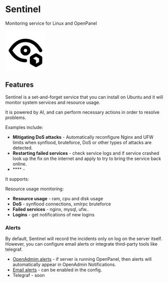 # Sentinel
Monitoring service for Linux and OpenPanel

![sentinel-logo](assets/sentinel.svg)


## Features

Sentinel is a set-and-forget service that you can install on Ubuntu and it will monitor system services and resource usage.

It is powered by AI, and can perform necessary actions in order to resolve problems.

Examples include:

- **Mitigating DoS attacks** - Automatically reconfigure Nginx and UFW limits when synflood, bruteforce, DoS or other types of attacks are detected.
- **Restarting failed services** - check service logs and if service crashed look up the fix on the internet and apply to try to bring the service back online.
- **** - 


It supports:

Resource usage monitoring:
- **Resource usage** - ram, cpu and disk usage
- **DoS** - synflood connections, xmlrpc bruteforce
- **Failed services** - nginx, mysql, ufw..
- **Logins** - get notifications of new logins

### Alerts

By default, Sentinel will record the incidents only on log on the server itself. However, you can configure email alerts or integrate third-party tools like telegraf.

- [OpenAdmim alerts](https://community.openpanel.co/d/13-introducing-notifications-center) - if server is running OpenPanel, then alerts will automatically appear in OpenAdmin Notifications.
- [Email alerts](https://openpanel.co/docs/changelog/0.1.6/#email-alerts) - can be enabled in the config.
- Telegraf - soon


